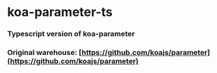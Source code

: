 # koa-parameter-ts

### Typescript version of koa-parameter

### Original warehouse: [https://github.com/koajs/parameter](https://github.com/koajs/parameter)